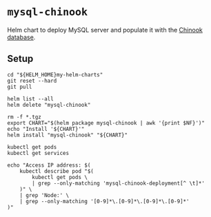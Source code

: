 # `mysql-chinook`

Helm chart to deploy MySQL server and populate it 
with the [Chinook database](https://github.com/lerocha/chinook-database).

## Setup 

```shell script
cd "${HELM_HOME}my-helm-charts"
git reset --hard
git pull

helm list --all
helm delete "mysql-chinook"

rm -f *.tgz
export CHART="$(helm package mysql-chinook | awk '{print $NF}')"
echo "Install '${CHART}'"
helm install "mysql-chinook" "${CHART}"

kubectl get pods
kubectl get services

echo "Access IP address: $(
    kubectl describe pod "$(
        kubectl get pods \
        | grep --only-matching 'mysql-chinook-deployment[^ \t]*'
    )" \
    | grep 'Node:' \
    | grep --only-matching '[0-9]*\.[0-9]*\.[0-9]*\.[0-9]*'
)"
```

